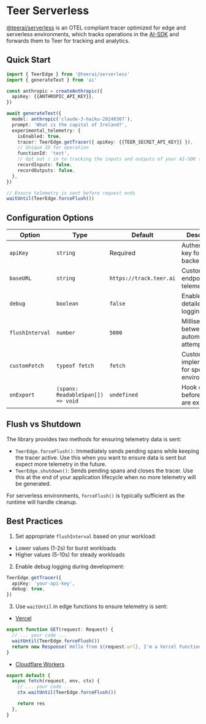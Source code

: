 # Teer Serverless

[@teerai/serverless](https://www.npmjs.com/package/@teerai/serverless) is an OTEL compliant tracer optimized for edge and serverless environments, which tracks operations in the [AI-SDK](https://www.npmjs.com/package/ai) and forwards them to Teer for tracking and analytics.

## Quick Start

```typescript
import { TeerEdge } from '@teerai/serverless'
import { generateText } from 'ai'

const anthropic = createAnthropic({
  apiKey: {{ANTHROPIC_API_KEY}},
})

await generateText({
  model: anthropic('claude-3-haiku-20240307'),
  prompt: 'What is the capital of Ireland?',
  experimental_telemetry: {
    isEnabled: true,
    tracer: TeerEdge.getTracer({ apiKey: {{TEER_SECRET_API_KEY}} }),
    // Unique ID for operation
    functionId: 'test',
    // Opt out / in to tracking the inputs and outputs of your AI-SDK traces
    recordInputs: false,
    recordOutputs: false,
  },
})

// Ensure telemetry is sent before request ends
waitUntil(TeerEdge.forceFlush())
```

## Configuration Options

| Option          | Type                              | Default                 | Description                                          |
| --------------- | --------------------------------- | ----------------------- | ---------------------------------------------------- |
| `apiKey`        | `string`                          | Required                | Authentication key for Teer backend                  |
| `baseURL`       | `string`                          | `https://track.teer.ai` | Custom endpoint for telemetry data                   |
| `debug`         | `boolean`                         | `false`                 | Enables detailed debug logging                       |
| `flushInterval` | `number`                          | `5000`                  | Milliseconds between automatic flush attempts        |
| `customFetch`   | `typeof fetch`                    | `fetch`                 | Custom fetch implementation for special environments |
| `onExport`      | `(spans: ReadableSpan[]) => void` | `undefined`             | Hook called before spans are exported                |

## Flush vs Shutdown

The library provides two methods for ensuring telemetry data is sent:

- `TeerEdge.forceFlush()`: Immediately sends pending spans while keeping the tracer active. Use this when you want to ensure data is sent but expect more telemetry in the future.
- `TeerEdge.shutdown()`: Sends pending spans and closes the tracer. Use this at the end of your application lifecycle when no more telemetry will be generated.

For serverless environments, `forceFlush()` is typically sufficient as the runtime will handle cleanup.

## Best Practices

1. Set appropriate `flushInterval` based on your workload:

- Lower values (1-2s) for burst workloads
- Higher values (5-10s) for steady workloads

2. Enable debug logging during development:

```typescript
TeerEdge.getTracer({
  apiKey: 'your-api-key',
  debug: true,
})
```

3. Use `waitUntil` in edge functions to ensure telemetry is sent:

- [Vercel](https://vercel.com/docs/functions/functions-api-reference/vercel-functions-package#waituntil)

```typescript
export function GET(request: Request) {
  // ... your code ...
  waitUntil(TeerEdge.forceFlush())
  return new Response(`Hello from ${request.url}, I'm a Vercel Function!`)
}
```

- [Cloudflare Workers](https://developers.cloudflare.com/workers/runtime-apis/context/#waituntil)

```typescript
export default {
  async fetch(request, env, ctx) {
    // ... your code ...
    ctx.waitUntil(TeerEdge.forceFlush())

    return res
  },
}
```
